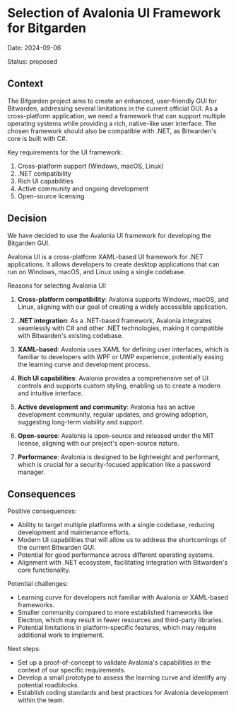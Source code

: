 # Selection of Avalonia UI Framework for Bitgarden

Date: 2024-09-06

Status: proposed

## Context

The Bitgarden project aims to create an enhanced, user-friendly GUI for Bitwarden, addressing several limitations in the current official GUI. As a cross-platform application, we need a framework that can support multiple operating systems while providing a rich, native-like user interface. The chosen framework should also be compatible with .NET, as Bitwarden's core is built with C#.

Key requirements for the UI framework:

1. Cross-platform support (Windows, macOS, Linux)
2. .NET compatibility
3. Rich UI capabilities
4. Active community and ongoing development
5. Open-source licensing

## Decision

We have decided to use the Avalonia UI framework for developing the Bitgarden GUI.

Avalonia UI is a cross-platform XAML-based UI framework for .NET applications. It allows developers to create desktop applications that can run on Windows, macOS, and Linux using a single codebase.

Reasons for selecting Avalonia UI:

1. **Cross-platform compatibility**: Avalonia supports Windows, macOS, and Linux, aligning with our goal of creating a widely accessible application.

2. **.NET integration**: As a .NET-based framework, Avalonia integrates seamlessly with C# and other .NET technologies, making it compatible with Bitwarden's existing codebase.

3. **XAML-based**: Avalonia uses XAML for defining user interfaces, which is familiar to developers with WPF or UWP experience, potentially easing the learning curve and development process.

4. **Rich UI capabilities**: Avalonia provides a comprehensive set of UI controls and supports custom styling, enabling us to create a modern and intuitive interface.

5. **Active development and community**: Avalonia has an active development community, regular updates, and growing adoption, suggesting long-term viability and support.

6. **Open-source**: Avalonia is open-source and released under the MIT license, aligning with our project's open-source nature.

7. **Performance**: Avalonia is designed to be lightweight and performant, which is crucial for a security-focused application like a password manager.

## Consequences

Positive consequences:

- Ability to target multiple platforms with a single codebase, reducing development and maintenance efforts.
- Modern UI capabilities that will allow us to address the shortcomings of the current Bitwarden GUI.
- Potential for good performance across different operating systems.
- Alignment with .NET ecosystem, facilitating integration with Bitwarden's core functionality.

Potential challenges:

- Learning curve for developers not familiar with Avalonia or XAML-based frameworks.
- Smaller community compared to more established frameworks like Electron, which may result in fewer resources and third-party libraries.
- Potential limitations in platform-specific features, which may require additional work to implement.

Next steps:

- Set up a proof-of-concept to validate Avalonia's capabilities in the context of our specific requirements.
- Develop a small prototype to assess the learning curve and identify any potential roadblocks.
- Establish coding standards and best practices for Avalonia development within the team.
